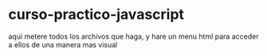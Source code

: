 # curso-practico-javascript
aqui metere todos los archivos que haga, y hare un menu html para acceder a ellos de una manera mas visual
